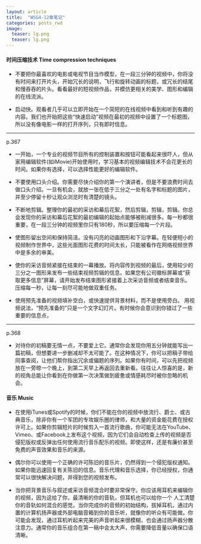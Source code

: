 ```yaml
---
layout: article
title:  "WSG4-12章笔记"
categories: posts_rwd
image:
  teaser: lg.png
  teaser: lg.png
---
```


#### 时间压缩技术 Time compression techniques
- 不要把你最喜欢的电影或电视节目当作模型，在一段三分钟的视频中，你将没有时间来打开片头，开始冗长的说明，飞行和旋转动画的标题，或冗长的结尾和慢吞吞的片头。看看最好的短视频作品，并模仿更相关的美学、图形和编辑的在线流派。

- 启动快。观看者几乎可以立即开始在一个简短的在线视频中看到和听到有趣的内容。我们也开始把这些“快速启动”视频在最初的视频中设置了一个标题图，所以没有像电影一样的打开序列，只有即时信息。


---
p.367
- 一开始，一个专业的视频节目所有的控制装置和按钮可能看起来很吓人，但从家用编辑软件(如iMovie)开始使用时，学习基本的视频编辑技术不会花更长的时间。如果你有选择，可以选择性能更好的编辑软件。


- 不要使用口头介绍。你需要尽快介绍你的第一个演讲者，但是不要浪费时间去做口头介绍。一旦有机会，就放一张在低于三分之一处有名字和标题的图片，并至少停留十秒让观众浏览时有清楚的镜头。



- 不断地剪辑。整理你的最初的采访和幕后花絮，然后剪辑，剪辑，剪辑。你总会发现你的采访和幕后花絮的最初编辑的起始点能够被削减很多。每一秒都很重要，在一段三分钟的视频里你只有180秒，所以要压缩每一个片段。


- 使图形留出空间和保持简洁。没有闪亮的动画图形和下沿字幕。在轻便短小的视频制作世界中，这些光面图形花费的时间太长，只能被看作在网络视频世界中是多余的审美。


- 使你的采访音频紧接在结束的一幕播放。将内容传到视频的最后，使用较少的三分之一图形来发布一些结束视频剪辑的信息。如果您有公司徽标屏幕或“获取更多信息”屏幕，请开始发布结束图形紧接着上次采访音频或者结束音乐。压缩每一秒，让每一刻尽可能地做双重任务。


- 使用预先准备的视频填补空白，或快速提供背景材料，而不是使用旁白。 用视频说法，“预先准备的”只是一个文字幻灯片。有时候你会意识到你错过了一些重要的信息点，

---
p.368

- 对待你的初稿要无情一点，不要爱上它。通常你会发现你用五分钟就能写出一篇初稿，但想要进一步删减却不太可能了。在这种情况下，你可以把稿子带给同事查阅，让他们帮你指出冗余或偏题的序列。如果你有时间，可以先把视频放在一旁晾一个晚上，到第二天早上再返回去重新看。往往让人惊喜的是，新的视角总能让你看到在你做第一次决策做到疲惫或情感耗尽时被你忽略的机会。


#### 音乐 Music
- 在使用iTunes或Spotify的时候，你们不能在你的视频中放流行、爵士、或古典音乐，除非你有一个军团的专攻娱乐圈的律师，和大量的资金能花费在授权许可上。如果你剪辑短片的时候剪入一首流行歌曲，你可能无法在YouTube、 Vimeo、或Facebook上发布这个视频，因为它们会自动检查上传的视频是否侵犯版权或反弹出任何使用流行音乐配乐的视频。即使这样，还是有廉价甚至免费的声音效果和音乐的来源。

- 偶尔你可以使用一个正确的许可陈旧的音乐片，仍然得到一个侵犯版权通知。如果你能迅速回复有关陈旧的信息。音乐代理和音乐选择，你已经授权，你通常可以很快解决问题，并得到您的视频发布。

- 当你把背景音乐与叙述或采访音频混合时要非常保守。你应该用耳机来编辑你的视频，因为这给了你，最清晰的你的音轨，但耳机也可以给你一个
人工清楚你的音轨如何混合的感觉。当你完成你的音频的初始结构，拔掉耳机，通过内置的计算机扬声器或外部电脑音箱到你的音乐听，就像你的听众有可能做。你可能会发现，通过耳机听起来完美的声音听起来很模糊，也会通过扬声器分散注意力。通常你的音乐组合在第一稿中会太大声，你需要降低音量以确保口语清晰。
